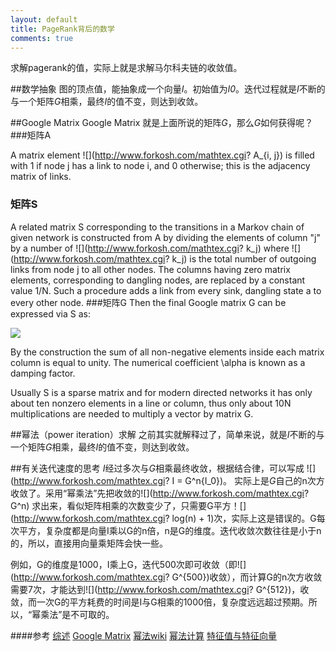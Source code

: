 ```yaml
---
layout: default
title: PageRank背后的数学
comments: true
---
```


求解pagerank的值，实际上就是求解马尔科夫链的收敛值。

##数学抽象
图的顶点值，能抽象成一个向量*I*。初始值为*I0*。迭代过程就是*I*不断的与一个矩阵*G*相乘，最终*I*的值不变，则达到收敛。

##Google Matrix
Google Matrix 就是上面所说的矩阵*G*，那么*G*如何获得呢？
###矩阵A

A matrix element ![](http://www.forkosh.com/mathtex.cgi? A_{i, j}) is filled with 1 if node j has a link to node i, and 0 otherwise; this is the adjacency matrix of links.
### 矩阵S
A related matrix S corresponding to the transitions in a Markov chain of given network is constructed from A by dividing the elements of column "j" by a number of ![](http://www.forkosh.com/mathtex.cgi? k_j) where ![](http://www.forkosh.com/mathtex.cgi? k_j) is the total number of outgoing links from node j to all other nodes. The columns having zero matrix elements, corresponding to dangling nodes, are replaced by a constant value 1/N. Such a procedure adds a link from every sink, dangling state  a  to every other node.
###矩阵G
Then the final Google matrix G can be expressed via S as:

![](https://upload.wikimedia.org/math/7/2/a/72a73049be4b61cff6041395671da5c2.png)

By the construction the sum of all non-negative elements inside each matrix column is equal to unity. The numerical coefficient \alpha  is known as a damping factor.

Usually S is a sparse matrix and for modern directed networks it has only about ten nonzero elements in a line or column, thus only about 10N multiplications are needed to multiply a vector by matrix G.

##幂法（power iteration）求解
之前其实就解释过了，简单来说，就是*I*不断的与一个矩阵*G*相乘，最终*I*的值不变，则达到收敛。

##有关迭代速度的思考
*I*经过多次与*G*相乘最终收敛，根据结合律，可以写成 ![](http://www.forkosh.com/mathtex.cgi? I = G^n{I_0})。
实际上是*G*自己的n次方收敛了。采用“幂乘法”先把收敛的![](http://www.forkosh.com/mathtex.cgi? G^n) 求出来，看似矩阵相乘的次数变少了，只需要G平方！[](http://www.forkosh.com/mathtex.cgi? log(n) + 1)次，实际上这是错误的。G每次平方，复杂度都是向量I乘以G的n倍，n是G的维度。迭代收敛次数往往是小于n的，所以，直接用向量乘矩阵会快一些。

例如，G的维度是1000，I乘上G，迭代500次即可收敛（即![](http://www.forkosh.com/mathtex.cgi? G^{500})收敛），而计算G的n次方收敛需要7次，才能达到![](http://www.forkosh.com/mathtex.cgi? G^{512})，收敛，而一次G的平方耗费的时间是I与G相乘的1000倍，复杂度远远超过预期。所以，“幂乘法”是不可取的。


####参考
[综述](http://www.ams.org/samplings/feature-column/fcarc-pagerank)
[Google Matrix](https://en.wikipedia.org/wiki/Google_matrix)
[幂法wiki](https://en.wikipedia.org/wiki/Power_iteration)
[幂法计算](http://learn.tsinghua.edu.cn:8080/2003990088/naa/ch5.pdf)
[特征值与特征向量](http://course.tjau.edu.cn/xianxingdaishu/jiao/5.htm)
